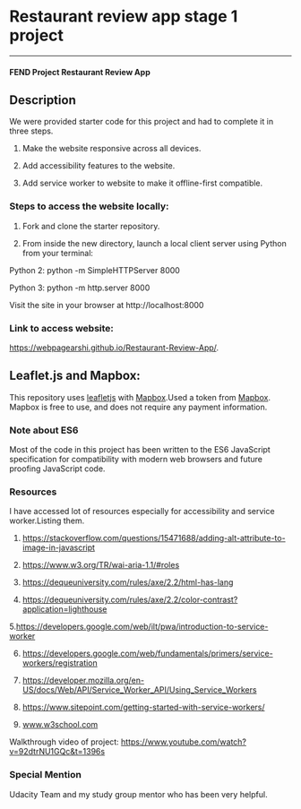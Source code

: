 # Restaurant review app stage 1 project
---
#### FEND Project Restaurant Review App

## Description
We were provided starter code for this project and had to complete it in three steps.

1. Make the website responsive across all devices.

2. Add accessibility features to the website.

3. Add service worker to website to make it offline-first compatible.

### Steps to access the website locally:

1. Fork and clone the starter repository. 

2. From inside the new directory, launch a local client server using Python from your terminal: 

Python 2: python -m SimpleHTTPServer 8000

Python 3: python -m http.server 8000

Visit the site in your browser at http://localhost:8000

### Link to access website:

https://webpagearshi.github.io/Restaurant-Review-App/.

## Leaflet.js and Mapbox:

This repository uses [leafletjs](https://leafletjs.com/) with [Mapbox](https://www.mapbox.com/).Used a token from [Mapbox](https://www.mapbox.com/). Mapbox is free to use, and does not require any payment information. 

### Note about ES6

Most of the code in this project has been written to the ES6 JavaScript specification for compatibility with modern web browsers and future proofing JavaScript code.

### Resources
I have accessed lot of resources especially for accessibility and service worker.Listing them.

1. https://stackoverflow.com/questions/15471688/adding-alt-attribute-to-image-in-javascript

2. https://www.w3.org/TR/wai-aria-1.1/#roles

3. https://dequeuniversity.com/rules/axe/2.2/html-has-lang

4. https://dequeuniversity.com/rules/axe/2.2/color-contrast?application=lighthouse

5.https://developers.google.com/web/ilt/pwa/introduction-to-service-worker

6. https://developers.google.com/web/fundamentals/primers/service-workers/registration

7. https://developer.mozilla.org/en-US/docs/Web/API/Service_Worker_API/Using_Service_Workers

8. https://www.sitepoint.com/getting-started-with-service-workers/

9. www.w3school.com

Walkthrough video of project: https://www.youtube.com/watch?v=92dtrNU1GQc&t=1396s

### Special Mention
Udacity Team and my study group mentor who has been very helpful.



